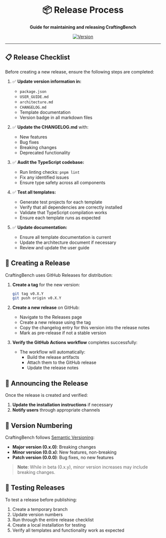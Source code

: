 <div align="center">

# 📦 Release Process

**Guide for maintaining and releasing CraftingBench**

[![Version](https://img.shields.io/badge/Version-0.2.0%20(Beta)-orange.svg)](../CHANGELOG.md)

</div>

______________________________________________________________________

## 📋 Release Checklist

Before creating a new release, ensure the following steps are completed:

1. ✅ **Update version information in:**
   - `package.json`
   - `USER_GUIDE.md`
   - `architecture.md`
   - `CHANGELOG.md`
   - Template documentation
   - Version badge in all markdown files

2. ✅ **Update the CHANGELOG.md** with:
   - New features
   - Bug fixes
   - Breaking changes
   - Deprecated functionality

3. ✅ **Audit the TypeScript codebase:**
   - Run linting checks: `pnpm lint`
   - Fix any identified issues
   - Ensure type safety across all components

4. ✅ **Test all templates:**
   - Generate test projects for each template
   - Verify that all dependencies are correctly installed
   - Validate that TypeScript compilation works
   - Ensure each template runs as expected

5. ✅ **Update documentation:**
   - Ensure all template documentation is current
   - Update the architecture document if necessary
   - Review and update the user guide

## 🚀 Creating a Release

CraftingBench uses GitHub Releases for distribution:

1. **Create a tag** for the new version:
   ```bash
   git tag v0.X.Y
   git push origin v0.X.Y
   ```

2. **Create a new release** on GitHub:
   - Navigate to the Releases page
   - Create a new release using the tag
   - Copy the changelog entry for this version into the release notes
   - Mark as pre-release if not a stable version

3. **Verify the GitHub Actions workflow** completes successfully:
   - The workflow will automatically:
     - Build the release artifacts
     - Attach them to the GitHub release
     - Update the release notes

## 📢 Announcing the Release

Once the release is created and verified:

1. **Update the installation instructions** if necessary
2. **Notify users** through appropriate channels

## 🔖 Version Numbering

CraftingBench follows [Semantic Versioning](https://semver.org/):

- **Major version (0.x.0)**: Breaking changes
- **Minor version (0.0.x)**: New features, non-breaking
- **Patch version (0.0.0)**: Bug fixes, no new features

> **Note**: While in beta (0.x.y), minor version increases may include breaking changes.

## 🧪 Testing Releases

To test a release before publishing:

1. Create a temporary branch
2. Update version numbers
3. Run through the entire release checklist
4. Create a local installation for testing
5. Verify all templates and functionality work as expected 
